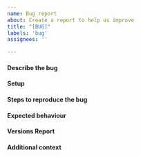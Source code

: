 ```yaml
---
name: Bug report
about: Create a report to help us improve
title: "[BUG]"
labels: 'bug'
assignees: ''

---
```


<!--
Notes:
1. Only post _bug reports_ here.
2. Use the appropriate template for _feature requests_.
3. Please direct questions to the [`#formulas` channel on Slack](https://saltstackcommunity.slack.com/messages/C7LG8SV54/), which is bridged to `#saltstack-formulas` on Freenode.
-->

#### Describe the bug
<!-- A clear and concise description of what the bug is. -->



#### Setup
<!-- Provide links to the SLS files and/or relevant configs (be sure to remove sensitive info). -->



#### Steps to reproduce the bug
<!-- Include debug logs if possible and relevant, e.g. using `salt-minion -l debug`. -->



#### Expected behaviour
<!-- A clear and concise description of what you expected to happen. -->



#### Versions Report
<!-- Provided by running `salt --versions-report`. Please also mention any differences in master/minion versions. -->



#### Additional context
<!-- Add any other context about the problem here. -->


